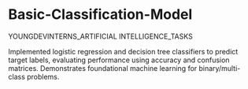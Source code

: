 # Basic-Classification-Model
YOUNGDEVINTERNS_ARTIFICIAL INTELLIGENCE_TASKS

Implemented logistic regression and decision tree classifiers to predict target labels, evaluating performance using accuracy and confusion matrices. Demonstrates foundational machine learning for binary/multi-class problems.
